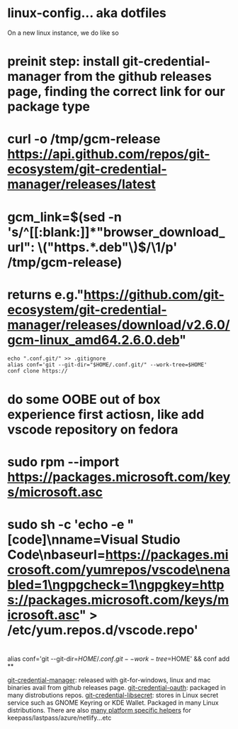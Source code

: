# linux-config... aka dotfiles
On a new linux instance, we do like so
# preinit step: install git-credential-manager from the github releases page, finding the correct link for our package type
# curl -o /tmp/gcm-release https://api.github.com/repos/git-ecosystem/git-credential-manager/releases/latest
# gcm_link=$(sed -n 's/^[[:blank:]]*"browser_download_url": \("https.*.deb"\)$/\1/p' /tmp/gcm-release)
# 
# returns e.g."https://github.com/git-ecosystem/git-credential-manager/releases/download/v2.6.0/gcm-linux_amd64.2.6.0.deb"


    echo ".conf.git/" >> .gitignore
    alias conf='git --git-dir="$HOME/.conf.git/" --work-tree=$HOME'
    conf clone https://


# do some OOBE out of box experience first actiosn, like add vscode repository on fedora
# sudo rpm --import https://packages.microsoft.com/keys/microsoft.asc
# sudo sh -c 'echo -e "[code]\nname=Visual Studio Code\nbaseurl=https://packages.microsoft.com/yumrepos/vscode\nenabled=1\ngpgcheck=1\ngpgkey=https://packages.microsoft.com/keys/microsoft.asc" > /etc/yum.repos.d/vscode.repo'
# 
    


alias conf='git --git-dir=$HOME/.conf.git --work-tree=$HOME' &amp;&amp; conf add **


[git-credential-manager](https://github.com/git-ecosystem/git-credential-manager/releases): released with git-for-windows, linux and mac binaries avail from github releases page.
[git-credential-oauth](https://github.com/hickford/git-credential-oauth/releases): packaged in many distrobutions repos.
[git-credential-libsecret](https://pkgs.org/search/?q=git-credential-libsecret): stores in Linux secret service such as GNOME Keyring or KDE Wallet. Packaged in many Linux distributions.
There are also [many platform specific helpers](https://git-scm.com/doc/credential-helpers) for keepass/lastpass/azure/netlify...etc
